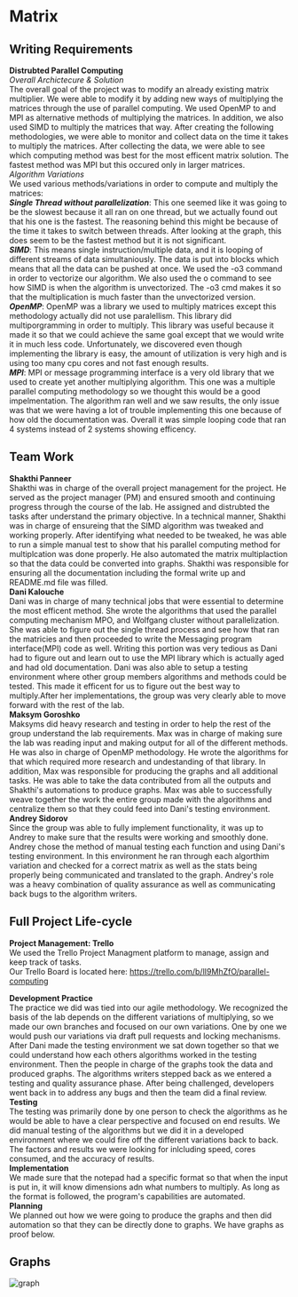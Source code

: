 # Matrix

## Writing Requirements <br />

**Distrubted Parallel Computing** <br /> 
*Overall Archictecure & Solution* <br />
The overall goal of the project was to modify an already existing matrix multiplier. We were able to modify it by adding new ways of multiplying the matrices through the use of parallel computing. We used OpenMP to and MPI as alternative methods of multiplying the matrices. In addition, we also used SIMD to multiply the matrices that way. After creating the following methodologies, we were able to monitor and collect data on the time it takes to multiply the matrices. After collecting the data, we were able to see which computing method was best for the most efficent matrix solution. The fastest method was MPI but this occured only in larger matrices.<br />
*Algorithm Variations* <br /> 
We used various methods/variations in order to compute and multiply the matrices: <br />
***Single Thread without parallelization***: This one seemed like it was going to be the slowest because it all ran on one thread, but we actually found out that his one is the fastest. The reasoning behind this might be because of the time it takes to switch between threads. After looking at the graph, this does seem to be the fastest method but it is not significant.  <br />
***SIMD***: This means single instruction/multiple data, and it is looping of different streams of data simultaniously. The data is put into blocks which means that all the data can be pushed at once. We used the -o3 command in order to vectorize our algorithm. We also used the o command to see how SIMD is when the algorithm is unvectorized. The -o3 cmd makes it so that the multiplication is much faster than the unvectorized version.<br />
***OpenMP***: OpenMP was a library we used to multiply matrices except this methodology actually did not use paralellism. This library did multiporgramming in order to multiply. This library was useful because it made it so that we could achieve the same goal except that we would write it in much less code. Unfortunately, we discovered even though implementing the library is easy, the amount of utilization is very high and is using too many cpu cores and not fast enough results. <br />
***MPI***: MPI or message programming interface is a very old library that we used to create yet another multiplying algorithm. This one was a multiple parallel computing methodology so we thought this would be a good impelmentation. The algorithm ran well and we saw results, the only issue was that we were having a lot of trouble implementing this one because of how old the documentation was. Overall it was simple looping code that ran 4 systems instead of 2 systems showing efficency. <br />

## Team Work <br />
**Shakthi Panneer** <br />
Shakthi was in charge of the overall project management for the project. He served as the project manager (PM) and ensured smooth and continuing progress through the course of the lab. He assigned and distrubted the tasks after understand the primary objective. In a technical manner, Shakthi was in charge of ensureing that the SIMD algorithm was tweaked and working properly. After identifying what needed to be tweaked, he was able to run a simple manual test to show that his parallel computing method for multiplcation was done properly. He also automated the matrix multiplaction so that the data could be converted into graphs. Shakthi was responsible for ensuring all the documentation including the formal write up and README.md file was filled. <br />
**Dani Kalouche** <br />
Dani was in charge of many technical jobs that were essential to determine the most efficent method. She wrote the algorithms that used the parallel computing mechanism MPO, and Wolfgang cluster without parallelization. She was able to figure out the single thread process and see how that ran the matricies and then proceeded to write the Messaging program interface(MPI) code as well. Writing this portion was very tedious as Dani had to figure out and learn out to use the MPI library which is actually aged and had old documentation. Dani was also able to setup a testing environment where other group members algorithms and methods could be tested. This made it efficent for us to figure out the best way to multiply.After her implementations, the group was very clearly able to move forward with the rest of the lab.    <br />
**Maksym Goroshko** <br />
Maksyms did heavy research and testing in order to help the rest of the group understand the lab requirements. Max was in charge of making sure the lab was reading input and making output for all of the different methods. He was also in charge of OpenMP methodology. He wrote the algorithms for that which required more research and undestanding of that library. In addition, Max was responsible for producing the graphs and all additional tasks. He was able to take the data contributed from all the outputs and Shakthi's automations to produce graphs. Max was able to successfully weave together the work the entire group made with the algorithms and centralize them so that they could feed into Dani's testing environment. <br />
**Andrey Sidorov** <br />
Since the group was able to fully implement functionality, it was up to Andrey to make sure that the results were working and smoothly done. Andrey chose the method of manual testing each function and using Dani's testing environment. In this environment he ran through each algorthim variation and checked for a correct matrix as well as the stats being properly being communicated and translated to the graph. Andrey's role was a heavy combination of quality assurance as well as communicating back bugs to the algorithm writers. 
## Full Project Life-cycle  <br />

**Project Management: Trello** <br />
We used the Trello Project Managment platform to manage, assign and keep track of tasks. <br />
Our Trello Board is located here: https://trello.com/b/lI9MhZfO/parallel-computing <br />

**Development Practice** <br />
The practice we did was tied into our agile methodology. We recognized the basis of the lab depends on the different variations of multiplying, so we made our own branches and focused on our own variations. One by one we would push our variations via draft pull requests and locking mechanisms. After Dani made the testing environment we sat down together so that we could understand how each others algorithms worked in the testing environment. Then the people in charge of the graphs took the data and produced graphs. The algorithms writers stepped back as we entered a testing and quality assurance phase. After being challenged, developers went back in to address any bugs and then the team did a final review. <br /> 
**Testing**  <br />
The testing was primarily done by one person to check the algorithms as he would be able to have a clear perspective and focused on end results. We did manual testing of the algorithms but we did it in a developed environment where we could fire off the different variations back to back. The factors and results we were looking for inlcluding speed, cores consumed, and the accuracy of results. <br />
**Implementation** <br />
We made sure that the notepad had a specific format so that when the input is put in, it will know dimensions adn what numbers to multiply. As long as the format is followed, the program's capabilities are automated. <br />
**Planning** <br />
We planned out how we were going to produce the graphs and then did automation so that they can be directly done to graphs. We have graphs as proof below. 
## Graphs <br />

![graph](https://github.com/3296f19temple/matrix-05-kalouche-panneer-goroshko-sidorov/blob/master/out.png)
